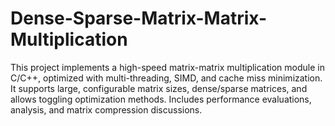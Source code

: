 # Dense-Sparse-Matrix-Matrix-Multiplication
This project implements a high-speed matrix-matrix multiplication module in C/C++, optimized with multi-threading, SIMD, and cache miss minimization. It supports large, configurable matrix sizes, dense/sparse matrices, and allows toggling optimization methods. Includes performance evaluations, analysis, and matrix compression discussions.
